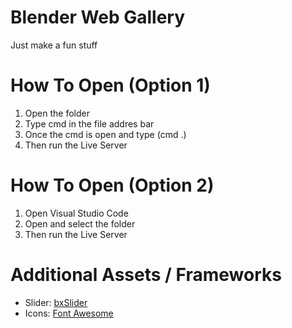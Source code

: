 # Blender Web Gallery 
Just make a fun stuff

# How To Open (Option 1)

1. Open the folder
2. Type cmd in the file addres bar
3. Once the cmd is open and type (cmd .)
4. Then run the Live Server

# How To Open (Option 2)
1. Open Visual Studio Code
2. Open and select the folder
3. Then run the Live Server

# Additional Assets / Frameworks

- Slider: [bxSlider](https://bxslider.com/)
- Icons: [Font Awesome](https://fontawesome.com/)
